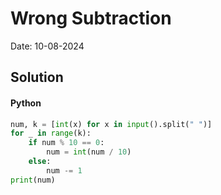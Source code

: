 
# Wrong Subtraction

Date: 10-08-2024

## Solution
#### Python
```python
num, k = [int(x) for x in input().split(" ")]
for _ in range(k):
    if num % 10 == 0:
        num = int(num / 10)
    else:
        num -= 1
print(num)
```
        